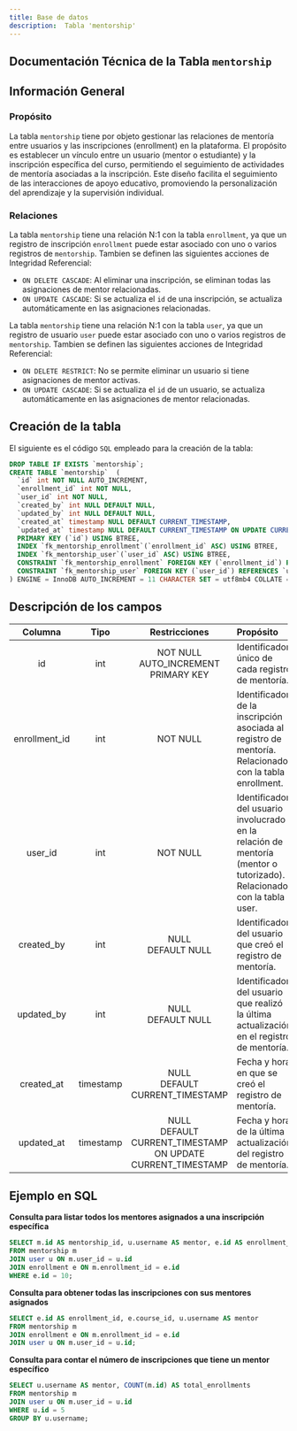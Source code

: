 ```yaml
---
title: Base de datos
description:  Tabla 'mentorship'
---
```



## Documentación Técnica de la Tabla `mentorship`

## Información General

### Propósito
La tabla `mentorship` tiene por objeto gestionar las relaciones de mentoría entre usuarios y las inscripciones (enrollment) en la plataforma. El propósito es establecer un vínculo entre un usuario (mentor o estudiante) y la inscripción específica del curso, permitiendo el seguimiento de actividades de mentoría asociadas a la inscripción. Este diseño facilita el seguimiento de las interacciones de apoyo educativo, promoviendo la personalización del aprendizaje y la supervisión individual.

### Relaciones
La tabla `mentorship` tiene una relación N:1 con la tabla `enrollment`, ya que un registro de inscripción `enrollment` puede estar asociado con uno o varios registros de `mentorship`.
Tambien se definen las siguientes acciones de Integridad Referencial:
- `ON DELETE CASCADE`: Al eliminar una inscripción, se eliminan todas las asignaciones de mentor relacionadas.
- `ON UPDATE CASCADE`: Si se actualiza el `id` de una inscripción, se actualiza automáticamente en las asignaciones relacionadas.

La tabla `mentorship` tiene una relación N:1 con la tabla `user`, ya que un registro de usuario `user` puede estar asociado con uno o varios registros de `mentorship`.
Tambien se definen las siguientes acciones de Integridad Referencial:
- `ON DELETE RESTRICT`: No se permite eliminar un usuario si tiene asignaciones de mentor activas.
- `ON UPDATE CASCADE`: Si se actualiza el `id` de un usuario, se actualiza automáticamente en las asignaciones de mentor relacionadas.

## Creación de la tabla
El siguiente es el código `SQL` empleado para la creación de la tabla:
``` sql
DROP TABLE IF EXISTS `mentorship`;
CREATE TABLE `mentorship`  (
  `id` int NOT NULL AUTO_INCREMENT,
  `enrollment_id` int NOT NULL,
  `user_id` int NOT NULL,
  `created_by` int NULL DEFAULT NULL,
  `updated_by` int NULL DEFAULT NULL,
  `created_at` timestamp NULL DEFAULT CURRENT_TIMESTAMP,
  `updated_at` timestamp NULL DEFAULT CURRENT_TIMESTAMP ON UPDATE CURRENT_TIMESTAMP,
  PRIMARY KEY (`id`) USING BTREE,
  INDEX `fk_mentorship_enrollment`(`enrollment_id` ASC) USING BTREE,
  INDEX `fk_mentorship_user`(`user_id` ASC) USING BTREE,
  CONSTRAINT `fk_mentorship_enrollment` FOREIGN KEY (`enrollment_id`) REFERENCES `enrollment` (`id`) ON DELETE CASCADE ON UPDATE CASCADE,
  CONSTRAINT `fk_mentorship_user` FOREIGN KEY (`user_id`) REFERENCES `user` (`id`) ON DELETE RESTRICT ON UPDATE CASCADE
) ENGINE = InnoDB AUTO_INCREMENT = 11 CHARACTER SET = utf8mb4 COLLATE = utf8mb4_general_ci ROW_FORMAT = Dynamic;
```

## Descripción de los campos
|Columna	|Tipo		|Restricciones	|Propósito	|
|:-------------:|:-------------:|:-------------:|:-------------|
|id		|int		|NOT NULL<br>AUTO_INCREMENT<br>PRIMARY KEY	|Identificador único de cada registro de mentoría.|
|enrollment_id	|int	|NOT NULL	|Identificador de la inscripción asociada al registro de mentoría. Relacionado con la tabla enrollment.|
|user_id	|int	|NOT NULL	|Identificador del usuario involucrado en la relación de mentoría (mentor o tutorizado). Relacionado con la tabla user.|
|created_by	|int	|NULL<br>DEFAULT NULL	|Identificador del usuario que creó el registro de mentoría.|
|updated_by	|int	|NULL<br>DEFAULT NULL	|Identificador del usuario que realizó la última actualización en el registro de mentoría.|
|created_at	|timestamp	|NULL<br>DEFAULT CURRENT_TIMESTAMP	|Fecha y hora en que se creó el registro de mentoría.|
|updated_at	|timestamp	|NULL<br>DEFAULT CURRENT_TIMESTAMP ON UPDATE CURRENT_TIMESTAMP	|Fecha y hora de la última actualización del registro de mentoría.|


## Ejemplo en SQL

**Consulta para listar todos los mentores asignados a una inscripción específica**
``` sql
SELECT m.id AS mentorship_id, u.username AS mentor, e.id AS enrollment_id
FROM mentorship m
JOIN user u ON m.user_id = u.id
JOIN enrollment e ON m.enrollment_id = e.id
WHERE e.id = 10;
```

**Consulta para obtener todas las inscripciones con sus mentores asignados**
``` sql
SELECT e.id AS enrollment_id, e.course_id, u.username AS mentor
FROM mentorship m
JOIN enrollment e ON m.enrollment_id = e.id
JOIN user u ON m.user_id = u.id;
```  

**Consulta para contar el número de inscripciones que tiene un mentor específico**
``` sql
SELECT u.username AS mentor, COUNT(m.id) AS total_enrollments
FROM mentorship m
JOIN user u ON m.user_id = u.id
WHERE u.id = 5
GROUP BY u.username;
``` 